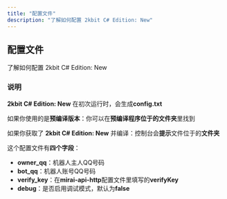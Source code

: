 ```yaml
---
title: "配置文件"
description: "了解如何配置 2kbit C# Edition: New"
---
```


## 配置文件

了解如何配置 2kbit C# Edition: New

### 说明

**2kbit C# Edition: New** 在初次运行时，会生成**config.txt**

如果你使用的是**预编译版本**：你可以在**预编译程序位于的文件夹**里找到

如果你获取了 **2kbit C# Edition: New** 并编译：控制台会**提示**文件位于的**文件夹**

这个配置文件有**四个字段**：
- **owner_qq**：机器人主人QQ号码
- **bot_qq**：机器人账号QQ号码
- **verify_key**：在**mirai-api-http**配置文件里填写的**verifyKey**
- **debug**：是否启用调试模式，默认为**false**